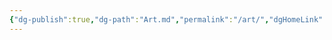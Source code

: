 ```yaml
---
{"dg-publish":true,"dg-path":"Art.md","permalink":"/art/","dgHomeLink":true,"dgShowInlineTitle":true,"dgEnableSearch":true,"dgLinkPreview":true,"dgShowTags":true,"noteIcon":""}
---
```


